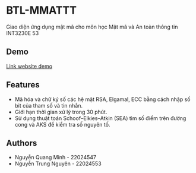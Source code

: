 # BTL-MMATTT

Giao diện ứng dụng mật mã cho môn học Mật mã và An toàn thông tin INT3230E 53

## Demo

[Link website demo](https://btl-mmattt.onrender.com)

## Features

- Mã hóa và chữ ký số các hệ mật RSA, Elgamal, ECC bằng cách nhập số bit của tham số và tin nhắn.
- Giới hạn thời gian xử lý trong 30 phút.
- Sử dụng thuật toán Schoof–Elkies–Atkin (SEA) tìm số điểm trên đường cong và AKS để kiểm tra số nguyên tố.

## Authors

- Nguyễn Quang Minh - 22024547
- Nguyễn Trung Nguyên - 22024553
